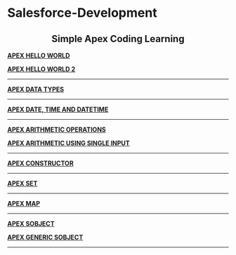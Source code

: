 # Salesforce-Development

<h2><center> Simple Apex Coding Learning </h2>
  
[**APEX HELLO WORLD**](https://github.com/saravana2899/Salesforce-Development/blob/e03781517517092bcf7f0635ac006c5f7f7d67a6/Hello%20World)

[**APEX HELLO WORLD 2**](https://github.com/saravana2899/Salesforce-Development/blob/e03781517517092bcf7f0635ac006c5f7f7d67a6/Hello%20World%202)

----------------------------------------------------------------------------------------------------------------------------------------------------------------------

[**APEX DATA TYPES**](https://github.com/saravana2899/Salesforce-Development/blob/e03781517517092bcf7f0635ac006c5f7f7d67a6/Data%20Types)

----------------------------------------------------------------------------------------------------------------------------------------------------------------------
  
[**APEX DATE, TIME AND DATETIME**](https://github.com/saravana2899/Salesforce-Development/blob/e03781517517092bcf7f0635ac006c5f7f7d67a6/Apex%20Date%20and%20Time)

----------------------------------------------------------------------------------------------------------------------------------------------------------------------

[**APEX ARITHMETIC OPERATIONS**](https://github.com/saravana2899/Salesforce-Development/blob/e03781517517092bcf7f0635ac006c5f7f7d67a6/Arithmetic%20Operators)


[**APEX ARITHMETIC USING SINGLE INPUT**](https://github.com/saravana2899/Salesforce-Development/blob/e03781517517092bcf7f0635ac006c5f7f7d67a6/Arithmetic%20Operators%20using%20single%20input)
  
----------------------------------------------------------------------------------------------------------------------------------------------------------------------

[**APEX CONSTRUCTOR**](https://github.com/saravana2899/Salesforce-Development/blob/4a4feb4d94bf74706c79287a2de7b8752bdba1b2/Constructor)

----------------------------------------------------------------------------------------------------------------------------------------------------------------------

[**APEX SET**](https://github.com/saravana2899/Salesforce-Development/blob/7772831a65511e7b10d4b586463ae8fd42dad0a6/Apex%20Set)

----------------------------------------------------------------------------------------------------------------------------------------------------------------------

[**APEX MAP**](https://github.com/saravana2899/Salesforce-Development/blob/96490b936735950184a2a7009d94cecd17cd3253/Apex%20Map)

----------------------------------------------------------------------------------------------------------------------------------------------------------------------

[**APEX SOBJECT**](https://github.com/saravana2899/Salesforce-Development/blob/559b9d54e04ca7574053c650c5afd83cdebb7fb9/SObject)

[**APEX GENERIC SOBJECT**](https://github.com/saravana2899/Salesforce-Development/blob/312a5ef6c1d74dd8c1709c099365714c44f7f5ea/Generic%20Sobject)

----------------------------------------------------------------------------------------------------------------------------------------------------------------------
</center>
